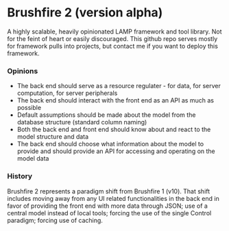 # Brushfire 2 (version alpha)

A highly scalable, heavily opinionated LAMP framework and tool library.  Not for the feint of heart or easily discouraged.  This github repo serves mostly for framework pulls into projects, but contact me if you want to deploy this framework.

### Opinions
*	The back end should serve as a resource regulater - for data, for server computation, for server peripherals
*	The back end should interact with the front end as an API as much as possible
*	Default assumptions should be made about the model from the database structure (standard column naming)
*	Both the back end and front end should know about and react to the model structure and data
*	The back end should choose what information about the model to provide and should provide an API for accessing and operating on the model data

### History
Brushfire 2 represents a paradigm shift from Brushfire 1 (v10).  That shift includes moving away from any UI related functionalities in the back end in favor of providing the front end with more data through JSON; use of a central model instead of local tools; forcing the use of the single Control paradigm; forcing use of caching.